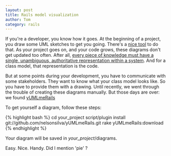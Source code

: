 ```yaml
---
layout: post
title: Rails model visualization
author: Tom
category: rails
---
```

If you're a developer, you know how it goes. At the beginning of a project, you draw some UML sketches to get you going. There's a [nice tool](http://blog.10to1.be/ruby/2009/10/13/yuml-me-gem/) to do that. As your project goes on, and your code grows, these diagrams don't get updated too often. After all, [every piece of knowledge must have a single, unambiguous, authoritative representation within a system](http://c2.com/cgi/wiki?DontRepeatYourself). And for a class model, that representation is the code.

But at some points during your development, you have to communicate with some stakeholders. They want to know what your class model looks like. So you have to provide them with a drawing. Until recently, we went through the trouble of creating these diagrams manually. But those days are over: we found [yUMLmeRails](http://github.com/nelsonsilva/yUMLmeRails)

To get yourself a diagram, follow these steps:

{% highlight bash %}
cd your_project
script/plugin install \
	git://github.com/nelsonsilva/yUMLmeRails.git
rake yUMLmeRails:download
{% endhighlight %}

Your diagram will be saved in _your\_project_/diagrams. 

Easy. Nice. Handy. Did I mention 'pie' ?
